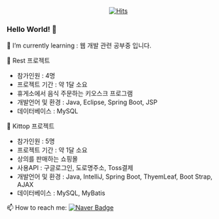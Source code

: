   <div align=center>
	
  [![Hits](https://hits.seeyoufarm.com/api/count/incr/badge.svg?url=https%3A%2F%2Fgithub.com%2Fzzsza)](https://hits.seeyoufarm.com) 
	
  </div>
  
### Hello World! 👋

<!--
**seonow/seonow** is a ✨ _special_ ✨ repository because its `README.md` (this file) appears on your GitHub profile.

👯 I’m looking to collaborate on ...
🤔 I’m looking for help with ...
💬 Ask me about ...
😄 Pronouns: ...
⚡ Fun fact: ...
Here are some ideas to get you started:
-->

🌱 I’m currently learning : 웹 개발 관련 공부중 입니다.

💬 Rest 프로젝트
 - 참가인원 : 4명
 - 프로젝트 기간 : 약 1달 소요
 - 휴게소에서 음식 주문하는 키오스크 프로그램
 - 개발언어 및 환경 : Java, Eclipse, Spring Boot, JSP
 - 데이터베이스 : MySQL
 
💬 Kittop 프로젝트
 - 참가인원 : 5명
 - 프로젝트 기간 : 약 1달 소요
 - 상의를 판매하는 쇼핑몰
 - 사용API : 구글로그인, 도로명주소, Toss결제
 - 개발언어 및 환경 : Java, IntelliJ, Spring Boot, ThyemLeaf, Boot Strap, AJAX
 - 데이터베이스 : MySQL, MyBatis
 

📫 How to reach me: [![Naver Badge](https://img.shields.io/badge/naver-03C75A?style=flat-square&logo=Naver&logoColor=white&link=mailto:howlarang12301@naver.com)](mailto:howlarang123@naver.com)
